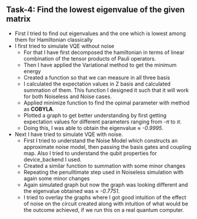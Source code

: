 ## Task-4: Find the lowest eigenvalue of the given matrix
- First I tried to find out eigenvalues and the one which is lowest among them for Hamiltonian classically
- I first tried to simulate VQE without noise 
  - For that I have first decomposed the hamiltonian in terms of linear combination of the tensor products of Pauli operators.
  - Then I have applied the Variational method to get the minimum energy
  - Created a function so that we can measure in all three basis  
  - I calculated the expectation values in Z basis and calculated summation of them. This function I designed it such that it will work for both Noiseless and Noise cases.
  - Applied minimize function to find the opimal parameter with method as **COBYLA**.
  - Plotted a graph to get better understanding by first getting expectation values for different parameters ranging from *-π* to *π*.
  - Doing this, I was able to obtain the eigenvalue ≈ *-0.9995*. 
- Next I have tried to simulate VQE with noise.
  - First I tried to understand the Noise Model which constructs an approximate noise model, then passing the basis gates and coupling map. Also I tried to understand the qubit properties for device_backend I used.
  - Created a similar function to summation with some minor changes
  - Repeating the penulltimate step used in Noiseless simulation with again some minor changes
  - Again simulated graph but now the graph was looking different and the eigenvalue obtained was ≈ *-0.7751*.
  - I tried to overlay the graphs where I got good intuition of the effect of noise on the circuit created along with intuition of what would be the outcome achieved, if we run this on a real quantum computer.
